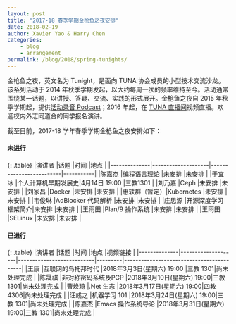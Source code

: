 ```yaml
---
layout: post
title: "2017-18 春季学期金枪鱼之夜安排"
date: 2018-02-19
author: Xavier Yao & Harry Chen
categories:
    - blog
    - arrangement
permalink: /blog/2018/spring-tunights/
---
```


金枪鱼之夜，英文名为 Tunight，是面向 TUNA 协会成员的小型技术交流沙龙。该系列活动于 2014 年秋季学期发起，以大约每周一次的频率维持至今。活动通常围绕某一话题，以讲授、答疑、交流、实践的形式展开。金枪鱼之夜自 2015 年秋季学期起，提供[活动录音 Podcast](https://podcast.tuna.moe)；2016 年起，在 [TUNA 直播间](http://live.tuna.tsinghua.edu.cn)视频直播。欢迎校内外志同道合的同学报名演讲。

截至目前，2017-18 学年春季学期金枪鱼之夜安排如下：

#### 未进行

{: .table}
|演讲者        |话题                |时间                     |地点       |
|--------------|--------------------|-------------------------|-----------|
|陈嘉杰        |编程语言理论        |未安排                   |未安排     |
|于宜冰        |个人计算机早期发展史|4月14日 19:00            |三教1301   |
|刘乃嘉        |Ceph                |未安排                   |未安排     |
|刘家昌        |Docker              |未安排                   |未安排     |
|惠轶群（暂定）|Kubernetes          |未安排                   |未安排     |
|韦俊琳        |AdBlocker 代码解析  |未安排                   |未安排     |
|庄思源        |开源深度学习框架简介|未安排                   |未安排     |
|王雨田        |Plan/9 操作系统     |未安排                   |未安排     |
|王雨田        |SELinux             |未安排                   |未安排     |


#### 已进行

{: .table}
|演讲者        |话题                |时间                       |地点     |视频链接                                  |
|--------------|--------------------|---------------------------|---------|------------------------------------------|
|王康          |互联网的乌托邦时代  |2018年3月3日(星期六) 19:00 |三教 1301|尚未处理完成                              |
|陈晟祺        |非对称密码系统及PGP |2018年3月10日(星期六) 19:00|三教 1301|尚未处理完成                              |
|曹焕琦        |.Net 生态           |2018年3月17日(星期六) 19:00|四教 4306|尚未处理完成                              |
|汪彧之        |机器学习 101        |2018年3月24日(星期六) 19:00|三教 1301|尚未处理完成                              |
|陈嘉杰        |Emacs 操作系统导论  |2018年3月31日(星期六) 19:00|三教 1301|尚未处理完成                              |
